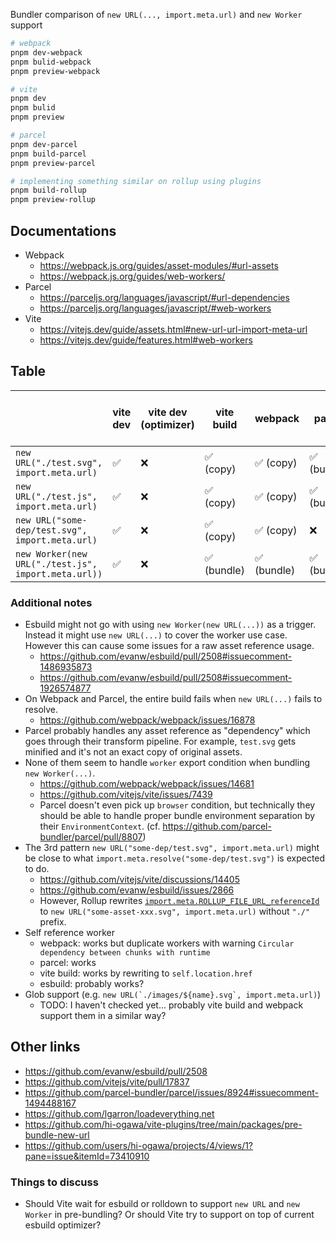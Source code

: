 Bundler comparison of `new URL(..., import.meta.url)` and `new Worker` support

```sh
# webpack
pnpm dev-webpack
pnpm bulid-webpack
pnpm preview-webpack

# vite
pnpm dev
pnpm bulid
pnpm preview

# parcel
pnpm dev-parcel
pnpm build-parcel
pnpm preview-parcel

# implementing something similar on rollup using plugins
pnpm build-rollup
pnpm preview-rollup
```

## Documentations

- Webpack
  - https://webpack.js.org/guides/asset-modules/#url-assets
  - https://webpack.js.org/guides/web-workers/
- Parcel
  - https://parceljs.org/languages/javascript/#url-dependencies
  - https://parceljs.org/languages/javascript/#web-workers
- Vite
  - https://vitejs.dev/guide/assets.html#new-url-url-import-meta-url
  - https://vitejs.dev/guide/features.html#web-workers


## Table

|                                                   | vite dev | vite dev (optimizer) | vite build | webpack    | parcel     | esbuild [PR-2508](https://github.com/evanw/esbuild/pull/2508) | vite dev (optimizer [PR-17837](https://github.com/vitejs/vite/pull/17837)) |
|---------------------------------------------------|----------|-----------------------|------------|------------|------------|-------------------|--------------------------------|
| `new URL("./test.svg", import.meta.url)`            | ✅        | ❌                     | ✅ (copy)   | ✅ (copy)   | ✅ (bundle) | ❓                 | ✅ (copy)                       |
| `new URL("./test.js", import.meta.url)`             | ✅        | ❌                     | ✅ (copy)   | ✅ (copy)   | ✅ (bundle) | ✅ (chunk)        | ✅ (copy)                        |
| `new URL("some-dep/test.svg", import.meta.url)`     | ✅        | ❌                     | ✅ (copy)   | ✅ (copy)   | ❌          | ❓                 | ❌                              |
| `new Worker(new URL("./test.js", import.meta.url))` | ✅        | ❌                     | ✅ (bundle) | ✅ (bundle) | ✅ (bundle) | ✅ (chunk)        | ✅ (bundle)                     |

### Additional notes

- Esbuild might not go with using `new Worker(new URL(...))` as a trigger. Instead it might use `new URL(...)` to cover the worker use case. However this can cause some issues for a raw asset reference usage.
  - https://github.com/evanw/esbuild/pull/2508#issuecomment-1486935873
  - https://github.com/evanw/esbuild/pull/2508#issuecomment-1926574877
- On Webpack and Parcel, the entire build fails when `new URL(...)` fails to resolve.
  - https://github.com/webpack/webpack/issues/16878
- Parcel probably handles any asset reference as "dependency" which goes through their transform pipeline. For example, `test.svg` gets minified and it's not an exact copy of original assets.
- None of them seem to handle `worker` export condition when bundling `new Worker(...)`.
  - https://github.com/webpack/webpack/issues/14681
  - https://github.com/vitejs/vite/issues/7439
  - Parcel doesn't even pick up `browser` condition, but technically they should be able to handle proper bundle environment separation by their `EnvironmentContext`. (cf. https://github.com/parcel-bundler/parcel/pull/8807)
- The 3rd pattern `new URL("some-dep/test.svg", import.meta.url)` might be close to what `import.meta.resolve("some-dep/test.svg")` is expected to do.
  - https://github.com/vitejs/vite/discussions/14405
  - https://github.com/evanw/esbuild/issues/2866
  - However, Rollup rewrites [`import.meta.ROLLUP_FILE_URL_referenceId`](https://rollupjs.org/plugin-development/#file-urls) to `new URL("some-asset-xxx.svg", import.meta.url)` without `"./"` prefix.
- Self reference worker
  - webpack: works but duplicate workers with warning `Circular dependency between chunks with runtime`
  - parcel: works
  - vite build: works by rewriting to `self.location.href`
  - esbuild: probably works?
- Glob support (e.g. ``new URL(`./images/${name}.svg`, import.meta.url)``)
  - TODO: I haven't checked yet... probably vite build and webpack support them in a similar way?

## Other links

- https://github.com/evanw/esbuild/pull/2508
- https://github.com/vitejs/vite/pull/17837
- https://github.com/parcel-bundler/parcel/issues/8924#issuecomment-1494488167
- https://github.com/lgarron/loadeverything.net
- https://github.com/hi-ogawa/vite-plugins/tree/main/packages/pre-bundle-new-url
- https://github.com/users/hi-ogawa/projects/4/views/1?pane=issue&itemId=73410910

### Things to discuss

- Should Vite wait for esbuild or rolldown to support `new URL` and `new Worker` in pre-bundling? Or should Vite try to support on top of current esbuild optimizer?
